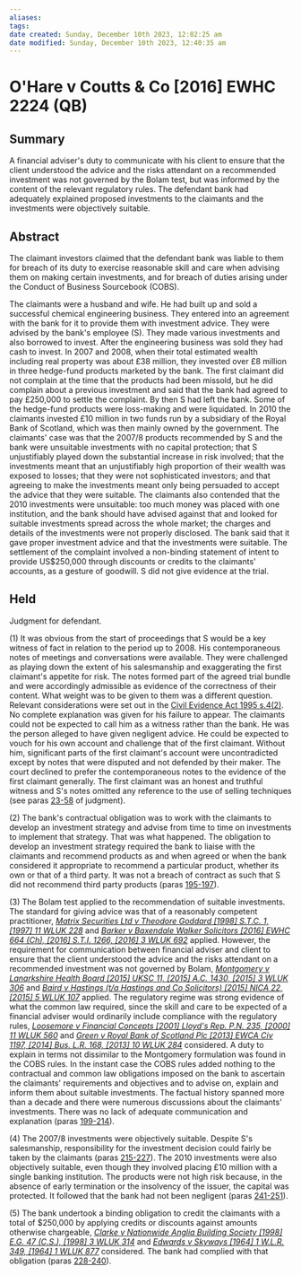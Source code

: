 ```yaml
---
aliases: 
tags: 
date created: Sunday, December 10th 2023, 12:02:25 am
date modified: Sunday, December 10th 2023, 12:40:35 am
---
```


# O'Hare v Coutts & Co [2016] EWHC 2224 (QB)

## Summary

A financial adviser's duty to communicate with his client to ensure that the client understood the advice and the risks attendant on a recommended investment was not governed by the Bolam test, but was informed by the content of the relevant regulatory rules. The defendant bank had adequately explained proposed investments to the claimants and the investments were objectively suitable.

## Abstract

The claimant investors claimed that the defendant bank was liable to them for breach of its duty to exercise reasonable skill and care when advising them on making certain investments, and for breach of duties arising under the Conduct of Business Sourcebook (COBS).

The claimants were a husband and wife. He had built up and sold a successful chemical engineering business. They entered into an agreement with the bank for it to provide them with investment advice. They were advised by the bank's employee (S). They made various investments and also borrowed to invest. After the engineering business was sold they had cash to invest. In 2007 and 2008, when their total estimated wealth including real property was about £38 million, they invested over £8 million in three hedge-fund products marketed by the bank. The first claimant did not complain at the time that the products had been missold, but he did complain about a previous investment and said that the bank had agreed to pay £250,000 to settle the complaint. By then S had left the bank. Some of the hedge-fund products were loss-making and were liquidated. In 2010 the claimants invested £10 million in two funds run by a subsidiary of the Royal Bank of Scotland, which was then mainly owned by the government. The claimants' case was that the 2007/8 products recommended by S and the bank were unsuitable investments with no capital protection; that S unjustifiably played down the substantial increase in risk involved; that the investments meant that an unjustifiably high proportion of their wealth was exposed to losses; that they were not sophisticated investors; and that agreeing to make the investments meant only being persuaded to accept the advice that they were suitable. The claimants also contended that the 2010 investments were unsuitable: too much money was placed with one institution, and the bank should have advised against that and looked for suitable investments spread across the whole market; the charges and details of the investments were not properly disclosed. The bank said that it gave proper investment advice and that the investments were suitable. The settlement of the complaint involved a non-binding statement of intent to provide US$250,000 through discounts or credits to the claimants' accounts, as a gesture of goodwill. S did not give evidence at the trial.

## Held

Judgment for defendant.

(1) It was obvious from the start of proceedings that S would be a key witness of fact in relation to the period up to 2008. His contemporaneous notes of meetings and conversations were available. They were challenged as playing down the extent of his salesmanship and exaggerating the first claimant's appetite for risk. The notes formed part of the agreed trial bundle and were accordingly admissible as evidence of the correctness of their content. What weight was to be given to them was a different question. Relevant considerations were set out in the [Civil Evidence Act 1995 s.4(2)](https://uk.westlaw.com/Document/I7E9FE101E44E11DA8D70A0E70A78ED65/View/FullText.html?originationContext=document&transitionType=DocumentItem&ppcid=406f91afb2b84b0799a9709ccfbf07f7&contextData=(sc.Default)). No complete explanation was given for his failure to appear. The claimants could not be expected to call him as a witness rather than the bank. He was the person alleged to have given negligent advice. He could be expected to vouch for his own account and challenge that of the first claimant. Without him, significant parts of the first claimant's account were uncontradicted except by notes that were disputed and not defended by their maker. The court declined to prefer the contemporaneous notes to the evidence of the first claimant generally. The first claimant was an honest and truthful witness and S's notes omitted any reference to the use of selling techniques (see paras [23-58](javascript:void(0); "View judgment paragraphs") of judgment).

(2) The bank's contractual obligation was to work with the claimants to develop an investment strategy and advise from time to time on investments to implement that strategy. That was what happened. The obligation to develop an investment strategy required the bank to liaise with the claimants and recommend products as and when agreed or when the bank considered it appropriate to recommend a particular product, whether its own or that of a third party. It was not a breach of contract as such that S did not recommend third party products (paras [195-197](javascript:void(0); "View judgment paragraphs")).

(3) The Bolam test applied to the recommendation of suitable investments. The standard for giving advice was that of a reasonably competent practitioner, _[Matrix Securities Ltd v Theodore Goddard [1998] S.T.C. 1, [1997] 11 WLUK 228](https://uk.westlaw.com/Document/IEFDBD530E42711DA8FC2A0F0355337E9/View/FullText.html?originationContext=document&transitionType=DocumentItem&ppcid=406f91afb2b84b0799a9709ccfbf07f7&contextData=(sc.Default))_ and _[Barker v Baxendale Walker Solicitors [2016] EWHC 664 (Ch), [2016] S.T.I. 1266, [2016] 3 WLUK 692](https://uk.westlaw.com/Document/I384226C0F1A711E59B41F516958383FE/View/FullText.html?originationContext=document&transitionType=DocumentItem&ppcid=406f91afb2b84b0799a9709ccfbf07f7&contextData=(sc.Default))_ applied. However, the requirement for communication between financial adviser and client to ensure that the client understood the advice and the risks attendant on a recommended investment was not governed by Bolam, _[Montgomery v Lanarkshire Health Board [2015] UKSC 11, [2015] A.C. 1430, [2015] 3 WLUK 306](https://uk.westlaw.com/Document/IDB9454F0C81411E4A78EFBC44AC46A85/View/FullText.html?originationContext=document&transitionType=DocumentItem&ppcid=406f91afb2b84b0799a9709ccfbf07f7&contextData=(sc.Default))_ and _[Baird v Hastings (t/a Hastings and Co Solicitors) [2015] NICA 22, [2015] 5 WLUK 107](https://uk.westlaw.com/Document/I0CB128203D2111E5A19BB19EBAFDF2CB/View/FullText.html?originationContext=document&transitionType=DocumentItem&ppcid=406f91afb2b84b0799a9709ccfbf07f7&contextData=(sc.Default))_ applied. The regulatory regime was strong evidence of what the common law required, since the skill and care to be expected of a financial adviser would ordinarily include compliance with the regulatory rules, _[Loosemore v Financial Concepts [2001] Lloyd's Rep. P.N. 235, [2000] 11 WLUK 560](https://uk.westlaw.com/Document/I70D75CA0E43611DA8FC2A0F0355337E9/View/FullText.html?originationContext=document&transitionType=DocumentItem&ppcid=406f91afb2b84b0799a9709ccfbf07f7&contextData=(sc.Default))_ and _[Green v Royal Bank of Scotland Plc [2013] EWCA Civ 1197, [2014] Bus. L.R. 168, [2013] 10 WLUK 284](https://uk.westlaw.com/Document/IECB4AC40313811E38809FB3F7C840358/View/FullText.html?originationContext=document&transitionType=DocumentItem&ppcid=406f91afb2b84b0799a9709ccfbf07f7&contextData=(sc.Default))_ considered. A duty to explain in terms not dissimilar to the Montgomery formulation was found in the COBS rules. In the instant case the COBS rules added nothing to the contractual and common law obligations imposed on the bank to ascertain the claimants' requirements and objectives and to advise on, explain and inform them about suitable investments. The factual history spanned more than a decade and there were numerous discussions about the claimants' investments. There was no lack of adequate communication and explanation (paras [199-214](javascript:void(0); "View judgment paragraphs")).

(4) The 2007/8 investments were objectively suitable. Despite S's salesmanship, responsibility for the investment decision could fairly be taken by the claimants (paras [215-227](javascript:void(0); "View judgment paragraphs")). The 2010 investments were also objectively suitable, even though they involved placing £10 million with a single banking institution. The products were not high risk because, in the absence of early termination or the insolvency of the issuer, the capital was protected. It followed that the bank had not been negligent (paras [241-251](javascript:void(0); "View judgment paragraphs")).

(5) The bank undertook a binding obligation to credit the claimants with a total of $250,000 by applying credits or discounts against amounts otherwise chargeable, _[Clarke v Nationwide Anglia Building Society [1998] E.G. 47 (C.S.), [1998] 3 WLUK 314](https://uk.westlaw.com/Document/I8852DBC0E42711DA8FC2A0F0355337E9/View/FullText.html?originationContext=document&transitionType=DocumentItem&ppcid=406f91afb2b84b0799a9709ccfbf07f7&contextData=(sc.Default))_ and _[Edwards v Skyways [1964] 1 W.L.R. 349, [1964] 1 WLUK 877](https://uk.westlaw.com/Document/IA008CE01E42711DA8FC2A0F0355337E9/View/FullText.html?originationContext=document&transitionType=DocumentItem&ppcid=406f91afb2b84b0799a9709ccfbf07f7&contextData=(sc.Default))_ considered. The bank had complied with that obligation (paras [228-240](javascript:void(0); "View judgment paragraphs")).
